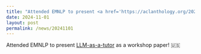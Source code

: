```yaml
---
title: "Attended EMNLP to present <a href='https://aclanthology.org/2024.customnlp4u-1.21/'>LLM-as-a-tutor</a> as a workshop paper! 🇺🇸"
date: 2024-11-01
layout: post
permalink: /news/20241101
---
```


Attended EMNLP to present <a href='https://aclanthology.org/2024.customnlp4u-1.21/'>LLM-as-a-tutor</a> as a workshop paper! 🇺🇸
